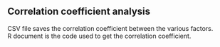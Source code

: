 Correlation coefficient analysis
---------------------------
CSV file saves the correlation coefficient between the various factors.<br> 
R document is the code used to get the correlation coefficient.
